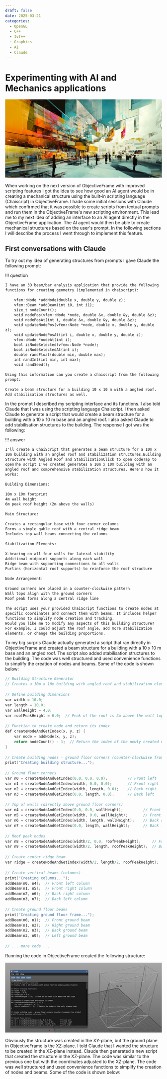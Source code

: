 ```yaml
---
draft: false 
date: 2025-03-21
categories:
  - OpenGL
  - C++
  - Ivf++
  - Graphics
  - AI
  - Claude
---
```


# Experimenting with AI and Mechanics applications

![](images/ai_and_mechanics.png)

When working on the next version of ObjectiveFrame with improved scripting features I got the idea to see how good an AI agent would be in creating a mechanical structure using the built-in scripting language (Chaiscript) in ObjectiveFrame. I hade some initial sessions with Claude which confirmed that it was possible to create scripts from textual prompts and run them in the ObjectiveFrame's new scripting environment. This lead me to my next idea of adding an interface to an AI agent directly in the ObjectiveFrame application. The AI agent would then be able to create mechanical structures based on the user's prompt. In the following sections I will describe the process I went through to implement this feature.

<!-- more -->

## First conversations with Claude

To try out my idea of generating structures from prompts I gave Claude the following prompt:

!!! question 

    I have an 3D beam/bar analysis application that provide the following functions for creating geometry (implemented in chaiscript):

        vfem::Node *addNode(double x, double y, double z);
        vfem::Beam *addBeam(int i0, int i1);
        size_t nodeCount();
        void nodePos(vfem::Node *node, double &x, double &y, double &z);
        void nodePosAt(int i, double &x, double &y, double &z);
        void updateNodePos(vfem::Node *node, double x, double y, double z);
        void updateNodePosAt(int i, double x, double y, double z);
        vfem::Node *nodeAt(int i);
        bool isNodeSelected(vfem::Node *node);
        bool isNodeSelectedAt(int i);
        double randFloat(double min, double max);
        int randInt(int min, int max);
        void randSeed();

    Using this information can you create a chaiscript from the following prompt:

    Create a beam structure for a building 10 x 10 m with a angled roof. Add stabilisation structures as well.

In the prompt I described my scripting interface and its functions. I also told Claude that I was using the scripting language Chaiscript. I then asked Claude to generate a script that would create a beam structure for a building with a 10 x 10 m base and an angled roof. I also asked Claude to add stabilisation structures to the building. The response I got was the following:

!!! answer

    I'll create a ChaiScript that generates a beam structure for a 10m x 10m building with an angled roof and stabilization structures.Building Structure with Angled Roof and StabilizationClick to open codeTap to openThe script I've created generates a 10m x 10m building with an angled roof and comprehensive stabilization structures. Here's how it works:

    Building Dimensions:

    10m x 10m footprint
    4m wall height
    6m peak roof height (2m above the walls)

    Main Structure:

    Creates a rectangular base with four corner columns
    Forms a simple gable roof with a central ridge beam
    Includes top wall beams connecting the columns

    Stabilization Elements:

    X-bracing on all four walls for lateral stability
    Additional midpoint supports along each wall
    Ridge beam with supporting connections to all walls
    Purlins (horizontal roof supports) to reinforce the roof structure

    Node Arrangement:

    Ground corners are placed in a counter-clockwise pattern
    Wall tops align with the ground corners
    Roof peak forms along a central ridge line

    The script uses your provided ChaiScript functions to create nodes at specific coordinates and connect them with beams. It includes helper functions to simplify node creation and tracking.
    Would you like me to modify any aspects of this building structure? For example, I could adjust the roof angle, add more stabilization elements, or change the building proportions.

To my big surpris Claude actually generated a script that ran directly in ObjectiveFrame and created a beam structure for a building with a 10 x 10 m base and an angled roof. The script also added stabilisation structures to the building. The code was well structured and used convenience functions to simplify the creation of nodes and beams. Some of the code is shown below:

```cpp
// Building Structure Generator
// Creates a 10m x 10m building with angled roof and stabilization elements

// Define building dimensions
var width = 10.0;
var length = 10.0;
var wallHeight = 4.0;
var roofPeakHeight = 6.0;  // Peak of the roof is 2m above the wall tops

// Function to create node and return its index
def createNodeAndGetIndex(x, y, z) {
    var node = addNode(x, y, z);
    return nodeCount() - 1;  // Return the index of the newly created node
}

// Create building nodes - ground floor corners (counter-clockwise from origin)
print("Creating building structure...");

// Ground floor corners
var n0 = createNodeAndGetIndex(0.0, 0.0, 0.0);         // Front left
var n1 = createNodeAndGetIndex(width, 0.0, 0.0);       // Front right
var n2 = createNodeAndGetIndex(width, length, 0.0);    // Back right
var n3 = createNodeAndGetIndex(0.0, length, 0.0);      // Back left

// Top of walls (directly above ground floor corners)
var n4 = createNodeAndGetIndex(0.0, 0.0, wallHeight);         // Front left top
var n5 = createNodeAndGetIndex(width, 0.0, wallHeight);       // Front right top
var n6 = createNodeAndGetIndex(width, length, wallHeight);    // Back right top
var n7 = createNodeAndGetIndex(0.0, length, wallHeight);      // Back left top

// Roof peak nodes
var n8 = createNodeAndGetIndex(width/2, 0.0, roofPeakHeight);     // Front center peak
var n9 = createNodeAndGetIndex(width/2, length, roofPeakHeight);  // Back center peak

// Create center ridge beam
var ridge = createNodeAndGetIndex(width/2, length/2, roofPeakHeight);

// Create vertical beams (columns)
print("Creating columns...");
addBeam(n0, n4);  // Front left column
addBeam(n1, n5);  // Front right column
addBeam(n2, n6);  // Back right column
addBeam(n3, n7);  // Back left column

// Create ground floor beams
print("Creating ground floor frame...");
addBeam(n0, n1);  // Front ground beam
addBeam(n1, n2);  // Right ground beam
addBeam(n2, n3);  // Back ground beam
addBeam(n3, n0);  // Left ground beam

// ... more code ...
```

Running the code in ObjectiveFrame created the following structure:

![](images/ai_objframe_01.png)

Obviously the structure was created in the XY-plane, but the ground plane in ObjectiveFrame is the XZ-plane. I told Claude that I wanted the structure to be created in the XZ-plane instead. Claude then generated a new script that created the structure in the XZ-plane. The code was similar to the previous one but with the coordinates adjusted to the XZ-plane. The code was well structured and used convenience functions to simplify the creation of nodes and beams. Some of the code is shown below:
